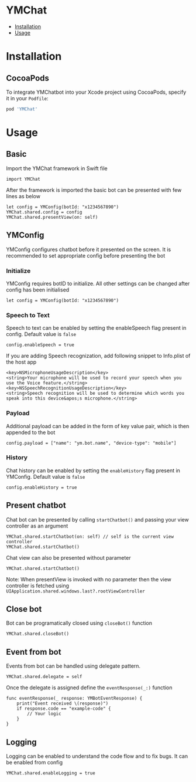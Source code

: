 # YMChat
- [Installation](#installation)
- [Usage](#usage)

# Installation
## CocoaPods
To integrate YMChatbot into your Xcode project using CocoaPods, specify it in your `Podfile`:

```ruby
pod 'YMChat'
```
  
# Usage
## Basic
Import the YMChat framework in Swift file
```
import YMChat
```

After the framework is imported the basic bot can be presented with few lines as below 
```
let config = YMConfig(botId: "x1234567890")
YMChat.shared.config = config
YMChat.shared.presentView(on: self)
```

## YMConfig
YMConfig configures chatbot before it presented on the screen. It is recommended to set appropriate config before presenting the bot

### Initialize
YMConfig requires botID to initialize. All other settings can be changed after config has been initialised
```
let config = YMConfig(botId: "x1234567890")
```

### Speech to Text
Speech to text can be enabled by setting the enableSpeech flag present in config. Default value is `false`
```
config.enableSpeech = true
```

If you are adding Speech recognization, add following snippet to Info.plist of the host app
```
<key>NSMicrophoneUsageDescription</key>  
<string>Your microphone will be used to record your speech when you use the Voice feature.</string>
<key>NSSpeechRecognitionUsageDescription</key>  
<string>Speech recognition will be used to determine which words you speak into this device&apos;s microphone.</string>
```

### Payload
Additional payload can be added in the form of key value pair, which is then appended to the bot
```
config.payload = ["name": "ym.bot.name", "device-type": "mobile"]
```

### History
Chat history can be enabled by setting the `enableHistory` flag present in YMConfig. Default value is `false`
```
config.enableHistory = true
```

## Present chatbot
Chat bot can be presented by calling `startChatbot()` and passing your view controller as an argument
```
YMChat.shared.startChatbot(on: self) // self is the current view controller
YMChat.shared.startChatbot()
```

Chat view can also be presented without parameter
```
YMChat.shared.startChatbot()
```
Note: When presentView is invoked with no parameter then the view controller is fetched using `UIApplication.shared.windows.last?.rootViewController`

## Close bot
Bot can be programatically closed using `closeBot()` function
```
YMChat.shared.closeBot()
```

## Event from bot
Events from bot can be handled using delegate pattern.

```
YMChat.shared.delegate = self
```

Once the delegate is assigned define the `eventResponse(_:)` function

```
func eventResponse(_ response: YMBotEventResponse) {
    print("Event received \(response)")
    if response.code == "example-code" {
        // Your logic
    }
}
```

## Logging
Logging can be enabled to understand the code flow and to fix bugs. It can be enabled from config
```
YMChat.shared.enableLogging = true
```
